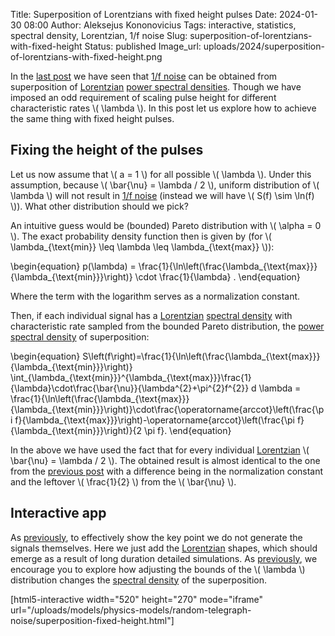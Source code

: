 Title: Superposition of Lorentzians with fixed height pulses
Date: 2024-01-30 08:00
Author: Aleksejus Kononovicius
Tags: interactive, statistics, spectral density, Lorentzian, 1/f noise
Slug: superposition-of-lorentzians-with-fixed-height
Status: published
Image_url: uploads/2024/superposition-of-lorentzians-with-fixed-height.png

In the [last
post]({filename}/articles/2024/obtaining-1f-noise-from-superposition-of-lorentzians.md)
we have seen that [1/f noise](/tag/1f-noise/) can be obtained from superposition of
[Lorentzian](/tag/lorentzian/) [power spectral
densities](/tag/spectral-density/). Though we have imposed an odd
requirement of scaling pulse height for different characteristic rates \\\(
\lambda \\\). In this post let us explore how to achieve the same thing with
fixed height pulses.
<!--more-->

## Fixing the height of the pulses

Let us now assume that \\\( a = 1 \\\) for all possible \\\( \lambda \\\).
Under this assumption, because \\\( \bar{\nu} = \lambda / 2 \\\), uniform
distribution of \\\( \lambda \\\) will not result in [1/f
noise](/tag/1f-noise/)
(instead we will have \\\( S(f) \sim \ln(f) \\\)). What other distribution
should we pick?

An intuitive guess would be (bounded) Pareto distribution with \\\( \alpha =
0 \\\). The exact probability density function then is given by (for \\\(
\lambda\_{\text{min}} \leq \lambda \leq \lambda\_{\text{max}} \\\)):

\begin{equation}
p(\lambda) = \frac{1}{\ln\left(\frac{\lambda\_{\text{max}}}{\lambda\_{\text{min}}}\right)} \cdot \frac{1}{\lambda} .
\end{equation}

Where the term with the logarithm serves as a normalization constant.

Then, if each individual signal has a [Lorentzian](/tag/lorentzian/)
[spectral density](/tag/spectral-density/) with characteristic rate sampled
from the bounded Pareto distribution, the [power spectral
density](/tag/spectral-density/) of superposition:

\begin{equation}
S\left(f\right)=\frac{1}{\ln\left(\frac{\lambda\_{\text{max}}}{\lambda\_{\text{min}}}\right)} \int\_{\lambda\_{\text{min}}}^{\lambda\_{\text{max}}}\frac{1}{\lambda}\cdot\frac{\bar{\nu}}{\lambda^{2}+\pi^{2}f^{2}} d \lambda = \frac{1}{\ln\left(\frac{\lambda\_{\text{max}}}{\lambda\_{\text{min}}}\right)}\cdot\frac{\operatorname{arccot}\left(\frac{\pi f}{\lambda\_{\text{max}}}\right)-\operatorname{arccot}\left(\frac{\pi f}{\lambda\_{\text{min}}}\right)}{2 \pi f}.
\end{equation}

In the above we have used the fact that for every individual
[Lorentzian](/tag/lorentzian/) \\\( \bar{\nu} = \lambda / 2 \\\). The
obtained result is almost identical to the one from the [previous
post]({filename}/articles/2024/obtaining-1f-noise-from-superposition-of-lorentzians.md)
with a difference being in the normalization constant and the leftover \\\(
\frac{1}{2} \\\) from the \\\( \bar{\nu} \\\).

## Interactive app

As
[previously]({filename}/articles/2024/obtaining-1f-noise-from-superposition-of-lorentzians.md),
to effectively show the key point we do not generate the signals themselves.
Here we just add the [Lorentzian](/tag/lorentzian/) shapes, which should
emerge as a result of long duration detailed simulations. As
[previously]({filename}/articles/2024/obtaining-1f-noise-from-superposition-of-lorentzians.md),
we encourage you to explore how adjusting the bounds of the \\\( \lambda
\\\) distribution changes the [spectral density](/tag/spectral-density/) of
the superposition.

[html5-interactive width="520" height="270" mode="iframe"
url="/uploads/models/physics-models/random-telegraph-noise/superposition-fixed-height.html"]
